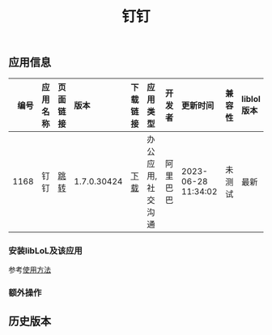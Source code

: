 ﻿---
id: 1168
title: 钉钉
toc: true
weight: 1168
---

## 应用信息 
|   编号 | 应用名称   | 页面链接                                        | 版本          | 下载链接                                                                                            | 应用类型      | 开发者   | 更新时间                | 兼容性   | liblol版本   |
|-----:|:-------|:--------------------------------------------|:------------|:------------------------------------------------------------------------------------------------|:----------|:------|:--------------------|:------|:-----------|
| 1168 | 钉钉     | [跳转](http://app.loongapps.cn/#/detail/1168) | 1.7.0.30424 | [下载](http://113.24.212.22:8090/upload/file/com.alibabainc.dingtalk_1.7.0.30424_loongarch64.deb) | 办公应用,社交沟通 | 阿里巴巴  | 2023-06-28 11:34:02 | 未测试   | 最新         |
### 安装libLoL及该应用 
参考[使用方法](/docs/usage) 
### 额外操作 


## 历史版本 
 